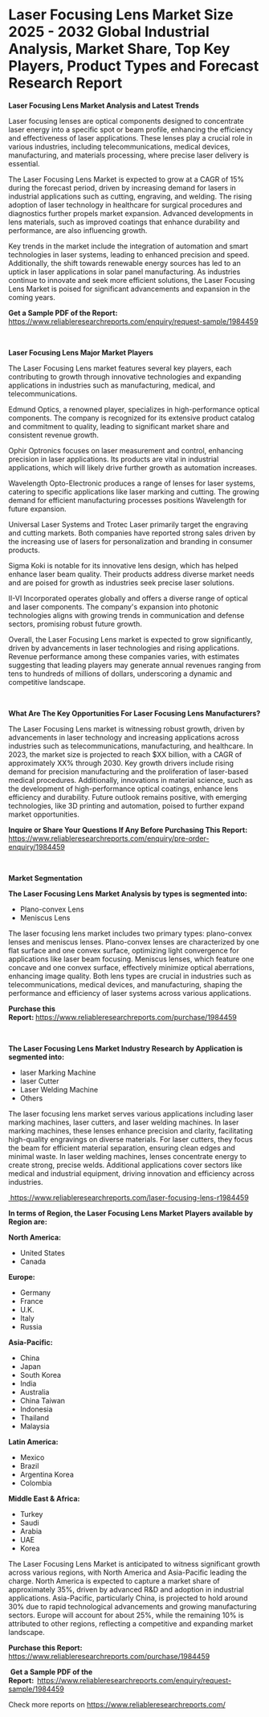 <p><h1>Laser Focusing Lens Market Size 2025 - 2032 Global Industrial Analysis, Market Share, Top Key Players, Product Types and Forecast Research Report</h1></p><p><strong>Laser Focusing Lens Market Analysis and Latest Trends</strong></p>
<p><p>Laser focusing lenses are optical components designed to concentrate laser energy into a specific spot or beam profile, enhancing the efficiency and effectiveness of laser applications. These lenses play a crucial role in various industries, including telecommunications, medical devices, manufacturing, and materials processing, where precise laser delivery is essential.</p><p>The Laser Focusing Lens Market is expected to grow at a CAGR of 15% during the forecast period, driven by increasing demand for lasers in industrial applications such as cutting, engraving, and welding. The rising adoption of laser technology in healthcare for surgical procedures and diagnostics further propels market expansion. Advanced developments in lens materials, such as improved coatings that enhance durability and performance, are also influencing growth.</p><p>Key trends in the market include the integration of automation and smart technologies in laser systems, leading to enhanced precision and speed. Additionally, the shift towards renewable energy sources has led to an uptick in laser applications in solar panel manufacturing. As industries continue to innovate and seek more efficient solutions, the Laser Focusing Lens Market is poised for significant advancements and expansion in the coming years.</p></p>
<p><strong>Get a Sample PDF of the Report:&nbsp;</strong> <a href="https://www.reliableresearchreports.com/enquiry/request-sample/1984459?utm_campaign=3309&utm_medium=2&utm_source=Github&utm_content=ia&utm_term=10042025&utm_id=laser-focusing-lens">https://www.reliableresearchreports.com/enquiry/request-sample/1984459</a></p>
<p>&nbsp;</p>
<p><strong>Laser Focusing Lens Major Market Players</strong></p>
<p><p>The Laser Focusing Lens market features several key players, each contributing to growth through innovative technologies and expanding applications in industries such as manufacturing, medical, and telecommunications. </p><p>Edmund Optics, a renowned player, specializes in high-performance optical components. The company is recognized for its extensive product catalog and commitment to quality, leading to significant market share and consistent revenue growth. </p><p>Ophir Optronics focuses on laser measurement and control, enhancing precision in laser applications. Its products are vital in industrial applications, which will likely drive further growth as automation increases.</p><p>Wavelength Opto-Electronic produces a range of lenses for laser systems, catering to specific applications like laser marking and cutting. The growing demand for efficient manufacturing processes positions Wavelength for future expansion.</p><p>Universal Laser Systems and Trotec Laser primarily target the engraving and cutting markets. Both companies have reported strong sales driven by the increasing use of lasers for personalization and branding in consumer products. </p><p>Sigma Koki is notable for its innovative lens design, which has helped enhance laser beam quality. Their products address diverse market needs and are poised for growth as industries seek precise laser solutions.</p><p>II-VI Incorporated operates globally and offers a diverse range of optical and laser components. The company's expansion into photonic technologies aligns with growing trends in communication and defense sectors, promising robust future growth.</p><p>Overall, the Laser Focusing Lens market is expected to grow significantly, driven by advancements in laser technologies and rising applications. Revenue performance among these companies varies, with estimates suggesting that leading players may generate annual revenues ranging from tens to hundreds of millions of dollars, underscoring a dynamic and competitive landscape.</p></p>
<p>&nbsp;</p>
<p><strong>What Are The Key Opportunities For Laser Focusing Lens Manufacturers?</strong></p>
<p><p>The Laser Focusing Lens market is witnessing robust growth, driven by advancements in laser technology and increasing applications across industries such as telecommunications, manufacturing, and healthcare. In 2023, the market size is projected to reach $XX billion, with a CAGR of approximately XX% through 2030. Key growth drivers include rising demand for precision manufacturing and the proliferation of laser-based medical procedures. Additionally, innovations in material science, such as the development of high-performance optical coatings, enhance lens efficiency and durability. Future outlook remains positive, with emerging technologies, like 3D printing and automation, poised to further expand market opportunities.</p></p>
<p><strong>Inquire or Share Your Questions If Any Before Purchasing This Report:</strong> <a href="https://www.reliableresearchreports.com/enquiry/pre-order-enquiry/1984459?utm_campaign=3309&utm_medium=2&utm_source=Github&utm_content=ia&utm_term=10042025&utm_id=laser-focusing-lens">https://www.reliableresearchreports.com/enquiry/pre-order-enquiry/1984459</a></p>
<p>&nbsp;</p>
<p><strong>Market Segmentation</strong></p>
<p><strong>The Laser Focusing Lens Market Analysis by types is segmented into:</strong></p>
<p><ul><li>Plano-convex Lens</li><li>Meniscus Lens</li></ul></p>
<p><p>The laser focusing lens market includes two primary types: plano-convex lenses and meniscus lenses. Plano-convex lenses are characterized by one flat surface and one convex surface, optimizing light convergence for applications like laser beam focusing. Meniscus lenses, which feature one concave and one convex surface, effectively minimize optical aberrations, enhancing image quality. Both lens types are crucial in industries such as telecommunications, medical devices, and manufacturing, shaping the performance and efficiency of laser systems across various applications.</p></p>
<p><strong>Purchase this Report:&nbsp;</strong><a href="https://www.reliableresearchreports.com/purchase/1984459?utm_campaign=3309&utm_medium=2&utm_source=Github&utm_content=ia&utm_term=10042025&utm_id=laser-focusing-lens">https://www.reliableresearchreports.com/purchase/1984459</a></p>
<p>&nbsp;</p>
<p><strong>The Laser Focusing Lens Market Industry Research by Application is segmented into:</strong></p>
<p><ul><li>laser Marking Machine</li><li>laser Cutter</li><li>Laser Welding Machine</li><li>Others</li></ul></p>
<p><p>The laser focusing lens market serves various applications including laser marking machines, laser cutters, and laser welding machines. In laser marking machines, these lenses enhance precision and clarity, facilitating high-quality engravings on diverse materials. For laser cutters, they focus the beam for efficient material separation, ensuring clean edges and minimal waste. In laser welding machines, lenses concentrate energy to create strong, precise welds. Additional applications cover sectors like medical and industrial equipment, driving innovation and efficiency across industries.</p></p>
<p><a href="https://www.reliableresearchreports.com/laser-focusing-lens-r1984459?utm_campaign=3309&utm_medium=2&utm_source=Github&utm_content=ia&utm_term=10042025&utm_id=laser-focusing-lens">&nbsp;https://www.reliableresearchreports.com/laser-focusing-lens-r1984459</a></p>
<p><strong>In terms of Region, the Laser Focusing Lens Market Players available by Region are:</strong></p>
<p>
    <p> <strong> North America: </strong>
        <ul>
            <li>United States</li>
            <li>Canada</li>
        </ul>
        </p> 
    <p> <strong> Europe: </strong>
        <ul>
            <li>Germany</li>
            <li>France</li>
            <li>U.K.</li>
            <li>Italy</li>
            <li>Russia</li>
        </ul>
        </p> 
    <p> <strong> Asia-Pacific: </strong>
        <ul>
            <li>China</li>
            <li>Japan</li>
            <li>South Korea</li>
            <li>India</li>
            <li>Australia</li>
            <li>China Taiwan</li>
            <li>Indonesia</li>
            <li>Thailand</li>
            <li>Malaysia</li>
        </ul>
        </p> 
    <p> <strong> Latin America: </strong>
        <ul>
            <li>Mexico</li>
            <li>Brazil</li>
            <li>Argentina Korea</li>
            <li>Colombia</li>
        </ul>
        </p> 
    <p> <strong> Middle East & Africa: </strong>
        <ul>
            <li>Turkey</li>
            <li>Saudi</li>
            <li>Arabia</li>
            <li>UAE</li>
            <li>Korea</li>
        </ul>
    </p>
    </p>
<p><p>The Laser Focusing Lens Market is anticipated to witness significant growth across various regions, with North America and Asia-Pacific leading the charge. North America is expected to capture a market share of approximately 35%, driven by advanced R&D and adoption in industrial applications. Asia-Pacific, particularly China, is projected to hold around 30% due to rapid technological advancements and growing manufacturing sectors. Europe will account for about 25%, while the remaining 10% is attributed to other regions, reflecting a competitive and expanding market landscape.</p></p>
<p><strong>Purchase this Report: </strong><a href="https://www.reliableresearchreports.com/purchase/1984459?utm_campaign=3309&utm_medium=2&utm_source=Github&utm_content=ia&utm_term=10042025&utm_id=laser-focusing-lens">https://www.reliableresearchreports.com/purchase/1984459</a></p>
<p>&nbsp;<strong>Get a Sample PDF of the Report:&nbsp;&nbsp;</strong><a href="https://www.reliableresearchreports.com/enquiry/request-sample/1984459?utm_campaign=3309&utm_medium=2&utm_source=Github&utm_content=ia&utm_term=10042025&utm_id=laser-focusing-lens">https://www.reliableresearchreports.com/enquiry/request-sample/1984459</a></p>
<p><strong></strong></p>
<p>Check more reports on <a href="https://www.reliableresearchreports.com/?utm_campaign=3309&utm_medium=2&utm_source=Github&utm_content=ia&utm_term=10042025&utm_id=laser-focusing-lens">https://www.reliableresearchreports.com/</a></p>